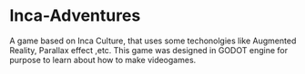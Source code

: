 # Inca-Adventures
A game based on Inca Culture, that uses some techonolgies like Augmented Reality, Parallax effect ,etc. This game was designed in GODOT engine for purpose to learn about how to make videogames.
